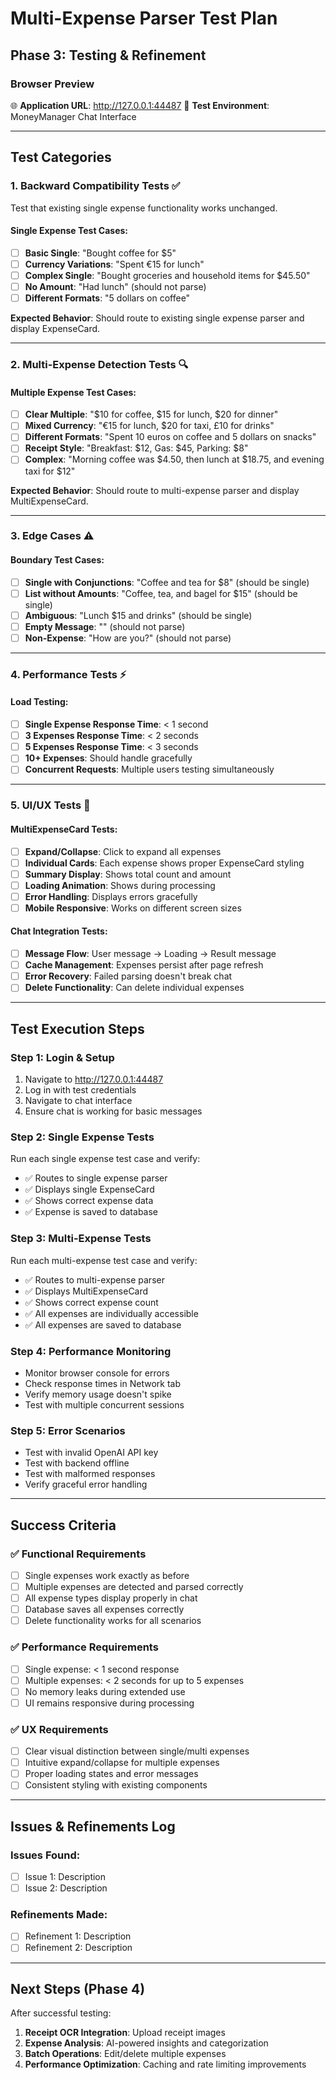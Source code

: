 # Multi-Expense Parser Test Plan

## Phase 3: Testing & Refinement

### Browser Preview
🌐 **Application URL**: http://127.0.0.1:44487
📱 **Test Environment**: MoneyManager Chat Interface

---

## Test Categories

### 1. **Backward Compatibility Tests** ✅
Test that existing single expense functionality works unchanged.

#### Single Expense Test Cases:
- [ ] **Basic Single**: "Bought coffee for $5"
- [ ] **Currency Variations**: "Spent €15 for lunch" 
- [ ] **Complex Single**: "Bought groceries and household items for $45.50"
- [ ] **No Amount**: "Had lunch" (should not parse)
- [ ] **Different Formats**: "5 dollars on coffee"

**Expected Behavior**: Should route to existing single expense parser and display ExpenseCard.

---

### 2. **Multi-Expense Detection Tests** 🔍

#### Multiple Expense Test Cases:
- [ ] **Clear Multiple**: "$10 for coffee, $15 for lunch, $20 for dinner"
- [ ] **Mixed Currency**: "€15 for lunch, $20 for taxi, £10 for drinks"
- [ ] **Different Formats**: "Spent 10 euros on coffee and 5 dollars on snacks"
- [ ] **Receipt Style**: "Breakfast: $12, Gas: $45, Parking: $8"
- [ ] **Complex**: "Morning coffee was $4.50, then lunch at $18.75, and evening taxi for $12"

**Expected Behavior**: Should route to multi-expense parser and display MultiExpenseCard.

---

### 3. **Edge Cases** ⚠️

#### Boundary Test Cases:
- [ ] **Single with Conjunctions**: "Coffee and tea for $8" (should be single)
- [ ] **List without Amounts**: "Coffee, tea, and bagel for $15" (should be single)
- [ ] **Ambiguous**: "Lunch $15 and drinks" (should be single)
- [ ] **Empty Message**: "" (should not parse)
- [ ] **Non-Expense**: "How are you?" (should not parse)

---

### 4. **Performance Tests** ⚡

#### Load Testing:
- [ ] **Single Expense Response Time**: < 1 second
- [ ] **3 Expenses Response Time**: < 2 seconds
- [ ] **5 Expenses Response Time**: < 3 seconds
- [ ] **10+ Expenses**: Should handle gracefully
- [ ] **Concurrent Requests**: Multiple users testing simultaneously

---

### 5. **UI/UX Tests** 🎨

#### MultiExpenseCard Tests:
- [ ] **Expand/Collapse**: Click to expand all expenses
- [ ] **Individual Cards**: Each expense shows proper ExpenseCard styling
- [ ] **Summary Display**: Shows total count and amount
- [ ] **Loading Animation**: Shows during processing
- [ ] **Error Handling**: Displays errors gracefully
- [ ] **Mobile Responsive**: Works on different screen sizes

#### Chat Integration Tests:
- [ ] **Message Flow**: User message → Loading → Result message
- [ ] **Cache Management**: Expenses persist after page refresh
- [ ] **Error Recovery**: Failed parsing doesn't break chat
- [ ] **Delete Functionality**: Can delete individual expenses

---

## Test Execution Steps

### Step 1: Login & Setup
1. Navigate to http://127.0.0.1:44487
2. Log in with test credentials
3. Navigate to chat interface
4. Ensure chat is working for basic messages

### Step 2: Single Expense Tests
Run each single expense test case and verify:
- ✅ Routes to single expense parser
- ✅ Displays single ExpenseCard
- ✅ Shows correct expense data
- ✅ Expense is saved to database

### Step 3: Multi-Expense Tests  
Run each multi-expense test case and verify:
- ✅ Routes to multi-expense parser
- ✅ Displays MultiExpenseCard
- ✅ Shows correct expense count
- ✅ All expenses are individually accessible
- ✅ All expenses are saved to database

### Step 4: Performance Monitoring
- Monitor browser console for errors
- Check response times in Network tab
- Verify memory usage doesn't spike
- Test with multiple concurrent sessions

### Step 5: Error Scenarios
- Test with invalid OpenAI API key
- Test with backend offline
- Test with malformed responses
- Verify graceful error handling

---

## Success Criteria

### ✅ **Functional Requirements**
- [ ] Single expenses work exactly as before
- [ ] Multiple expenses are detected and parsed correctly
- [ ] All expense types display properly in chat
- [ ] Database saves all expenses correctly
- [ ] Delete functionality works for all scenarios

### ✅ **Performance Requirements**
- [ ] Single expense: < 1 second response
- [ ] Multiple expenses: < 2 seconds for up to 5 expenses
- [ ] No memory leaks during extended use
- [ ] UI remains responsive during processing

### ✅ **UX Requirements**
- [ ] Clear visual distinction between single/multi expenses
- [ ] Intuitive expand/collapse for multiple expenses
- [ ] Proper loading states and error messages
- [ ] Consistent styling with existing components

---

## Issues & Refinements Log

### Issues Found:
- [ ] Issue 1: Description
- [ ] Issue 2: Description

### Refinements Made:
- [ ] Refinement 1: Description
- [ ] Refinement 2: Description

---

## Next Steps (Phase 4)
After successful testing:
1. **Receipt OCR Integration**: Upload receipt images
2. **Expense Analysis**: AI-powered insights and categorization
3. **Batch Operations**: Edit/delete multiple expenses
4. **Performance Optimization**: Caching and rate limiting improvements
